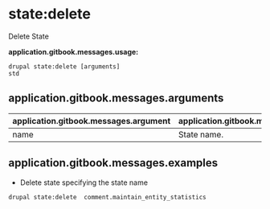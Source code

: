 # state:delete
Delete State

**application.gitbook.messages.usage:**
```
drupal state:delete [arguments]
std
```

## application.gitbook.messages.arguments
application.gitbook.messages.argument | application.gitbook.messages.details
---------|-------------
name | State name.

## application.gitbook.messages.examples
* Delete state specifying the state name
```
drupal state:delete  comment.maintain_entity_statistics
```

